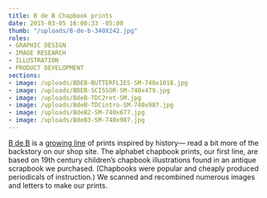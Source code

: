```yaml
---
title: B de B Chapbook prints
date: 2015-03-05 16:00:33 -05:00
thumb: "/uploads/B-de-b-340X242.jpg"
roles:
- GRAPHIC DESIGN
- IMAGE RESEARCH
- ILLUSTRATION
- PRODUCT DEVELOPMENT
sections:
- image: /uploads/BDEB-BUTTERFLIES-SM-740x1018.jpg
- image: /uploads/BDEB-SCISSOR-SM-740x479.jpg
- image: /uploads/BdeB-TDC2ret-SM.jpg
- image: /uploads/BdeB-TDCintro-SM-740x987.jpg
- image: /uploads/BdeB2-SM-740x677.jpg
- image: /uploads/BdeB3-SM-740x987.jpg
---
```

<a title="Status Update prints" href="http://thegraphicsoffice.com/portfolio/status-update-prints/">B de B</a> is a <a href="http://www.b-de-b.com/">growing line</a> of prints inspired by history— read a bit more of the backstory on our shop site. The alphabet chapbook prints, our first line, are based on 19th century children’s chapbook illustrations found in an antique scrapbook we purchased. (Chapbooks were popular and cheaply produced periodicals of instruction.) We scanned and recombined numerous images and letters to make our prints.
